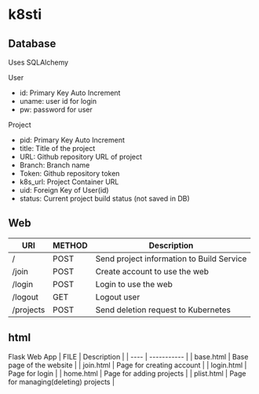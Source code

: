 # k8sti

## Database
Uses SQLAlchemy

User
* id: Primary Key Auto Increment
* uname: user id for login
* pw: password for user

Project
* pid: Primary Key Auto Increment
* title: Title of the project
* URL: Github repository URL of project
* Branch: Branch name
* Token: Github repository token
* k8s_url: Project Container URL
* uid: Foreign Key of User(id)
* status: Current project build status (not saved in DB)

## Web
| URI | METHOD | Description |
| --- | ------ | ----------- |
| / | POST | Send project information to Build Service |
| /join | POST | Create account to use the web |
| /login | POST | Login to use the web |
| /logout | GET | Logout user |
| /projects | POST | Send deletion request to Kubernetes |

## html
Flask Web App
| FILE | Description |
| ---- | ----------- |
| base.html | Base page of the website |
| join.html | Page for creating account |
| login.html | Page for login |
| home.html | Page for adding projects |
| plist.html | Page for managing(deleting) projects |
